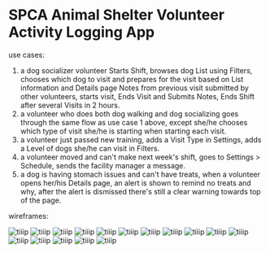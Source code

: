 # SPCA Animal Shelter Volunteer Activity Logging App

use cases:
  1. a dog socializer volunteer Starts Shift, browses dog List using Filters, chooses which dog to visit and prepares for the visit based on List information and Details page Notes from previous visit submitted by other volunteers, starts visit, Ends Visit and Submits Notes, Ends Shift after several Visits in 2 hours.
  2. a volunteer who does both dog walking and dog socializing goes through the same flow as use case 1 above, except she/he chooses which type of visit she/he is starting when starting each visit.
  3. a volunteer just passed new training, adds a Visit Type in Settings, adds a Level of dogs she/he can visit in Filters.
  4. a volunteer moved and can't make next week's shift, goes to Settings > Schedule, sends the facility manager a message.
  5. a dog is having stomach issues and can't have treats, when a volunteer opens her/his Details page, an alert is shown to remind no treats and why, after the alert is dismissed there's still a clear warning towards top of the page.

wireframes: 

![tiiip](https://raw.githubusercontent.com/yinanq/SPCAapp/master/wireframes/1-loginOnceOnly-1.png)
![tiiip](https://raw.githubusercontent.com/yinanq/SPCAapp/master/wireframes/2-loginOnceOnly-2.png)
![tiiip](https://raw.githubusercontent.com/yinanq/SPCAapp/master/wireframes/3-startSession.png)
![tiiip](https://raw.githubusercontent.com/yinanq/SPCAapp/master/wireframes/4-list.png)
![tiiip](https://raw.githubusercontent.com/yinanq/SPCAapp/master/wireframes/4-list-filters.png)
![tiiip](https://raw.githubusercontent.com/yinanq/SPCAapp/master/wireframes/5-detailVolunteerHasSingleVisitType.png)
![tiiip](https://raw.githubusercontent.com/yinanq/SPCAapp/master/wireframes/5-detailVolunteerHasSingleVisitType-warning1.png)
![tiiip](https://raw.githubusercontent.com/yinanq/SPCAapp/master/wireframes/5-detailVolunteerHasSingleVisitType-warning2.png)
![tiiip](https://raw.githubusercontent.com/yinanq/SPCAapp/master/wireframes/6-detailVolunteerHasMultipleVisitTypes1.png)
![tiiip](https://raw.githubusercontent.com/yinanq/SPCAapp/master/wireframes/7-detailVolunteerHasMultipleVisitTypes2.png)
![tiiip](https://raw.githubusercontent.com/yinanq/SPCAapp/master/wireframes/8-duringVisit.png)
![tiiip](https://raw.githubusercontent.com/yinanq/SPCAapp/master/wireframes/9-duringVisitBeingEnded.png)
![tiiip](https://raw.githubusercontent.com/yinanq/SPCAapp/master/wireframes/10-duringVisitBeingEnded2.png)
![tiiip](https://raw.githubusercontent.com/yinanq/SPCAapp/master/wireframes/11-postVIsitNotesComposer.png)
![tiiip](https://raw.githubusercontent.com/yinanq/SPCAapp/master/wireframes/12-postShiftEnd.png)
![tiiip](https://raw.githubusercontent.com/yinanq/SPCAapp/master/wireframes/13-settings.png)
